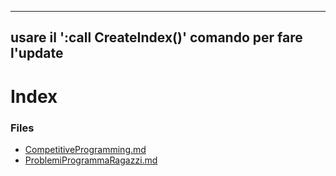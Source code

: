 
---
usare il ':call CreateIndex()' comando per fare l'update 
---

# Index

### Files

- [CompetitiveProgramming.md](CompetitiveProgramming.md)
- [ProblemiProgrammaRagazzi.md](ProblemiProgrammaRagazzi.md)

